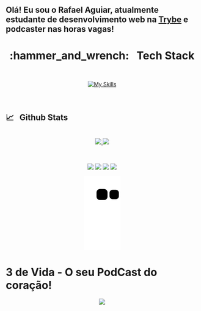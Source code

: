 ## Olá! Eu sou o Rafael Aguiar, atualmente estudante de desenvolvimento web na [Trybe](www.betrybe.com) e podcaster nas horas vagas!

<div align="center">
  <h1>:hammer_and_wrench: &nbsp; Tech Stack</h1>
  <br>
  
[![My Skills](https://skillicons.dev/icons?i=git,github,html,css,react,vite,js,ts,materialui,redux,nodejs,express,mysql,mongodb,prisma,sequelize,jest,docker)](https://terule.github.io)
 <br>
 <br>
 <br>
 </div>
 
## :chart_with_upwards_trend: &nbsp; Github Stats

<br>

<div align="center">
  <a href="https://github.com/Terule">
    <img src="https://github-readme-stats.vercel.app/api?username=Terule&show_icons=true&theme=tokyonight&include_all_commits=true&count_private=true" />
    <img height="195px" src="https://github-readme-stats.vercel.app/api/top-langs/?username=Terule&layout=compact&langs_count=7&theme=tokyonight&count_private=true" />
  </a>
</div>
<br>
  
##
  
  <div align="center"> 
  <a href="https://instagram.com/aguiar_fael" target="_blank"><img src="https://img.shields.io/badge/-Instagram-%23E4405F?style=for-the-badge&logo=instagram&logoColor=white" target="_blank"></a>
 	<a href="https://www.twitch.tv/terule" target="_blank"><img src="https://img.shields.io/badge/Twitch-9146FF?style=for-the-badge&logo=twitch&logoColor=white" target="_blank"></a>
  <a href = "mailto:terule@gmail.com"><img src="https://img.shields.io/badge/-Gmail-%23333?style=for-the-badge&logo=gmail&logoColor=white" target="_blank"></a>
  <a href="https://www.linkedin.com/in/aguiar-fael" target="_blank"><img src="https://img.shields.io/badge/-LinkedIn-%230077B5?style=for-the-badge&logo=linkedin&logoColor=white" target="_blank"></a> 
 
  ![Snake animation](https://github.com/Terule/terule/blob/output/github-contribution-grid-snake.svg)
 
</div>
  
  # 3 de Vida - O seu PodCast do coração!
  
  <div align="center">
     <a href="https://linktr.ee/3devida" target="_blank"><img hight="200px" width="200px" src="https://i.ibb.co/SRJ347B/3-de-vida-Logo-2-3000x3000-cantos-redondos-01.png" target="_blank"></a>
     
  </div>

